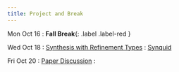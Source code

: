 ```yaml
---
title: Project and Break
---
```


Mon Oct 16
: **Fall Break**{: .label .label-red }

Wed Oct 18
: [Synthesis with Refinement Types](../lectures/lecture22-types2.pdf)
  : [Synquid](https://cseweb.ucsd.edu/~npolikarpova/publications/pldi16.pdf)

Fri Oct 20
: [Paper Discussion](../lectures/lecture25-sketch-synquid.pdf)
  : []()
